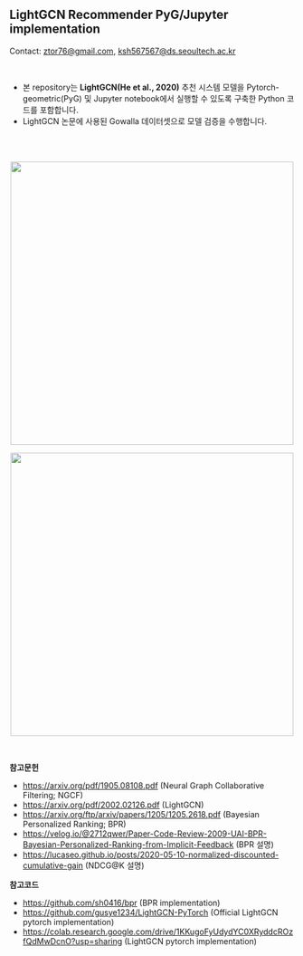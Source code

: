 ## LightGCN Recommender PyG/Jupyter implementation
Contact: ztor76@gmail.com, ksh567567@ds.seoultech.ac.kr

<br>

- 본 repository는 **LightGCN(He et al., 2020)** 추천 시스템 모델을 Pytorch-geometric(PyG) 및 Jupyter notebook에서 실행할 수 있도록 구축한 Python 코드를 포함합니다.
- LightGCN 논문에 사용된 Gowalla 데이터셋으로 모델 검증을 수행합니다.

<br>
<br>

<p align="center"> <img src="https://i.esdrop.com/d/f/stu7PPILpD/pwmrhCYhda.png" width="500" align="center"> </p>
<p align="center"> <img src="https://i.esdrop.com/d/f/stu7PPILpD/0KunNiNDmx.png" width="500" align="center"> </p>

<br>

**참고문헌**
- https://arxiv.org/pdf/1905.08108.pdf (Neural Graph Collaborative Filtering; NGCF)
- https://arxiv.org/pdf/2002.02126.pdf (LightGCN)
- https://arxiv.org/ftp/arxiv/papers/1205/1205.2618.pdf (Bayesian Personalized Ranking; BPR)
- https://velog.io/@2712qwer/Paper-Code-Review-2009-UAI-BPR-Bayesian-Personalized-Ranking-from-Implicit-Feedback (BPR 설명)
- https://lucaseo.github.io/posts/2020-05-10-normalized-discounted-cumulative-gain (NDCG@K 설명)

**참고코드**
- https://github.com/sh0416/bpr (BPR implementation)
- https://github.com/gusye1234/LightGCN-PyTorch (Official LightGCN pytorch implementation)
- https://colab.research.google.com/drive/1KKugoFyUdydYC0XRyddcROzfQdMwDcnO?usp=sharing (LightGCN pytorch implementation)
